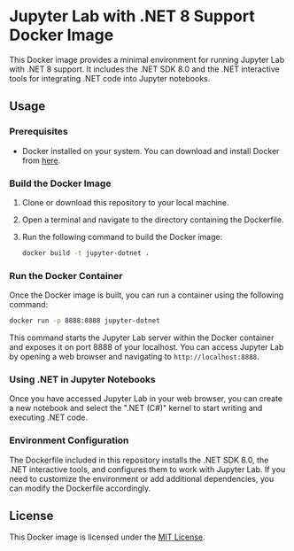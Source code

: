 # Jupyter Lab with .NET 8 Support Docker Image

This Docker image provides a minimal environment for running Jupyter Lab with .NET 8 support. It includes the .NET SDK 8.0 and the .NET interactive tools for integrating .NET code into Jupyter notebooks.

## Usage

### Prerequisites

- Docker installed on your system. You can download and install Docker from [here](https://www.docker.com/products/docker-desktop).

### Build the Docker Image

1. Clone or download this repository to your local machine.
2. Open a terminal and navigate to the directory containing the Dockerfile.
3. Run the following command to build the Docker image:

   ```bash
   docker build -t jupyter-dotnet .
   ```

### Run the Docker Container

Once the Docker image is built, you can run a container using the following command:

```bash
docker run -p 8888:8888 jupyter-dotnet
```

This command starts the Jupyter Lab server within the Docker container and exposes it on port 8888 of your localhost. You can access Jupyter Lab by opening a web browser and navigating to `http://localhost:8888`.

### Using .NET in Jupyter Notebooks

Once you have accessed Jupyter Lab in your web browser, you can create a new notebook and select the ".NET (C#)" kernel to start writing and executing .NET code.

### Environment Configuration

The Dockerfile included in this repository installs the .NET SDK 8.0, the .NET interactive tools, and configures them to work with Jupyter Lab. If you need to customize the environment or add additional dependencies, you can modify the Dockerfile accordingly.

## License

This Docker image is licensed under the [MIT License](LICENSE).